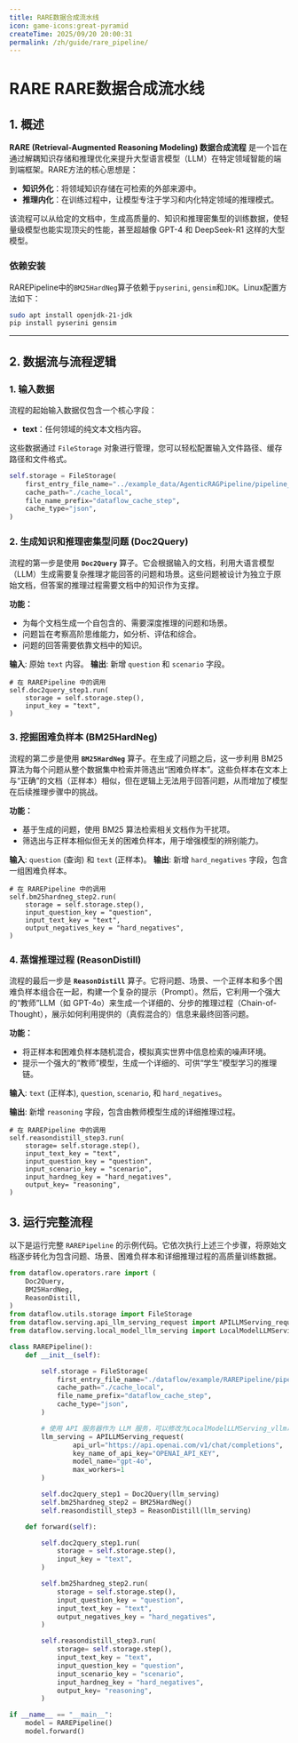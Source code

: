 ```yaml
---
title: RARE数据合成流水线
icon: game-icons:great-pyramid
createTime: 2025/09/20 20:00:31
permalink: /zh/guide/rare_pipeline/  
---
```


# RARE RARE数据合成流水线

## 1. 概述

**RARE (Retrieval-Augmented Reasoning Modeling) 数据合成流程** 是一个旨在通过解耦知识存储和推理优化来提升大型语言模型（LLM）在特定领域智能的端到端框架。RARE方法的核心思想是：
- **知识外化**：将领域知识存储在可检索的外部来源中。
- **推理内化**：在训练过程中，让模型专注于学习和内化特定领域的推理模式。

该流程可以从给定的文档中，生成高质量的、知识和推理密集型的训练数据，使轻量级模型也能实现顶尖的性能，甚至超越像 GPT-4 和 DeepSeek-R1 这样的大型模型。

### 依赖安装
RAREPipeline中的`BM25HardNeg`算子依赖于`pyserini`, `gensim`和`JDK`。Linux配置方法如下：
```bash
sudo apt install openjdk-21-jdk
pip install pyserini gensim
```

---

## 2. 数据流与流程逻辑

### 1. **输入数据**

流程的起始输入数据仅包含一个核心字段：

* **text**：任何领域的纯文本文档内容。

这些数据通过 `FileStorage` 对象进行管理，您可以轻松配置输入文件路径、缓存路径和文件格式。

```python
self.storage = FileStorage(
    first_entry_file_name="../example_data/AgenticRAGPipeline/pipeline_small_chunk.json",
    cache_path="./cache_local",
    file_name_prefix="dataflow_cache_step",
    cache_type="json",
)
```

### 2. **生成知识和推理密集型问题 (Doc2Query)**

流程的第一步是使用 **`Doc2Query`** 算子。它会根据输入的文档，利用大语言模型（LLM）生成需要复杂推理才能回答的问题和场景。这些问题被设计为独立于原始文档，但答案的推理过程需要文档中的知识作为支撑。

**功能：**

- 为每个文档生成一个自包含的、需要深度推理的问题和场景。
- 问题旨在考察高阶思维能力，如分析、评估和综合。
- 问题的回答需要依靠文档中的知识。

**输入**: 原始 `text` 内容。 **输出**: 新增 `question` 和 `scenario` 字段。

```
# 在 RAREPipeline 中的调用
self.doc2query_step1.run(
    storage = self.storage.step(),
    input_key = "text",
)
```

### 3. **挖掘困难负样本 (BM25HardNeg)**

流程的第二步是使用 **`BM25HardNeg`** 算子。在生成了问题之后，这一步利用 BM25 算法为每个问题从整个数据集中检索并筛选出“困难负样本”。这些负样本在文本上与“正确”的文档（正样本）相似，但在逻辑上无法用于回答问题，从而增加了模型在后续推理步骤中的挑战。

**功能：**

- 基于生成的问题，使用 BM25 算法检索相关文档作为干扰项。
- 筛选出与正样本相似但无关的困难负样本，用于增强模型的辨别能力。

**输入**: `question` (查询) 和 `text` (正样本)。 **输出**: 新增 `hard_negatives` 字段，包含一组困难负样本。

```
# 在 RAREPipeline 中的调用
self.bm25hardneg_step2.run(
    storage = self.storage.step(),
    input_question_key = "question",
    input_text_key = "text",
    output_negatives_key = "hard_negatives",
)
```

### 4. **蒸馏推理过程 (ReasonDistill)**

流程的最后一步是 **`ReasonDistill`** 算子。它将问题、场景、一个正样本和多个困难负样本组合在一起，构建一个复杂的提示（Prompt）。然后，它利用一个强大的“教师”LLM（如 GPT-4o）来生成一个详细的、分步的推理过程（Chain-of-Thought），展示如何利用提供的（真假混合的）信息来最终回答问题。

**功能：**

- 将正样本和困难负样本随机混合，模拟真实世界中信息检索的噪声环境。
- 提示一个强大的“教师”模型，生成一个详细的、可供“学生”模型学习的推理链。

**输入**: `text` (正样本), `question`, `scenario`, 和 `hard_negatives`。 

**输出**: 新增 `reasoning` 字段，包含由教师模型生成的详细推理过程。

```
# 在 RAREPipeline 中的调用
self.reasondistill_step3.run(
    storage= self.storage.step(),
    input_text_key = "text",
    input_question_key = "question",
    input_scenario_key = "scenario",
    input_hardneg_key = "hard_negatives",
    output_key= "reasoning",
)
```

## 3. 运行完整流程

以下是运行完整 `RAREPipeline` 的示例代码。它依次执行上述三个步骤，将原始文档逐步转化为包含问题、场景、困难负样本和详细推理过程的高质量训练数据。

```python
from dataflow.operators.rare import (
    Doc2Query,
    BM25HardNeg,
    ReasonDistill,
)
from dataflow.utils.storage import FileStorage
from dataflow.serving.api_llm_serving_request import APILLMServing_request
from dataflow.serving.local_model_llm_serving import LocalModelLLMServing_vllm

class RAREPipeline():
    def __init__(self):

        self.storage = FileStorage(
            first_entry_file_name="./dataflow/example/RAREPipeline/pipeline_small_chunk.json",
            cache_path="./cache_local",
            file_name_prefix="dataflow_cache_step",
            cache_type="json",
        )

        # 使用 API 服务器作为 LLM 服务，可以修改为LocalModelLLMServing_vllm以使用本地模型
        llm_serving = APILLMServing_request(
                api_url="https://api.openai.com/v1/chat/completions",
                key_name_of_api_key="OPENAI_API_KEY",
                model_name="gpt-4o",
                max_workers=1
        )

        self.doc2query_step1 = Doc2Query(llm_serving)
        self.bm25hardneg_step2 = BM25HardNeg()
        self.reasondistill_step3 = ReasonDistill(llm_serving)

    def forward(self):

        self.doc2query_step1.run(
            storage = self.storage.step(),
            input_key = "text",
        )

        self.bm25hardneg_step2.run(
            storage = self.storage.step(),
            input_question_key = "question",
            input_text_key = "text",
            output_negatives_key = "hard_negatives",
        )

        self.reasondistill_step3.run(
            storage= self.storage.step(),
            input_text_key = "text",
            input_question_key = "question",
            input_scenario_key = "scenario",
            input_hardneg_key = "hard_negatives",
            output_key= "reasoning",
        )

if __name__ == "__main__":
    model = RAREPipeline()
    model.forward()
```